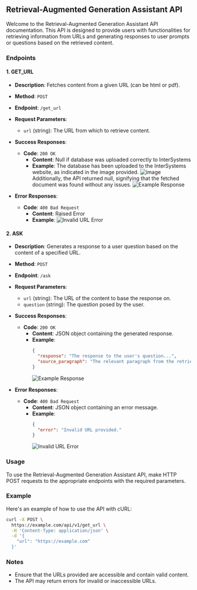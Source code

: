 ## Retrieval-Augmented Generation Assistant API

Welcome to the Retrieval-Augmented Generation Assistant API documentation. This API is designed to provide users with functionalities for retrieving information from URLs and generating responses to user prompts or questions based on the retrieved content.

### Endpoints

#### 1. GET_URL

- **Description**: Fetches content from a given URL (can be html or pdf).
  
- **Method**: `POST`
  
- **Endpoint**: `/get_url`

- **Request Parameters**:
  - `url` (string): The URL from which to retrieve content.

- **Success Responses**:
  - **Code**: `200 OK`
    - **Content**: Null if database was uploaded correctly to InterSystems
    - **Example**:
      The database has been uploaded to the InterSystems website, as indicated in the image provided. 
      ![image](https://github.com/adriablancafort/retrieval-augmented-generation-assistent-hackupc24/assets/132887066/913d99a1-d366-40c7-b6d8-68315a831198)
      Additionally, the API returned null, signifying that the fetched document was found without any issues.
      ![Example Response](https://github.com/adriablancafort/retrieval-augmented-generation-assistent-hackupc24/assets/132887066/6b6e09e8-3a16-468d-902b-7acc14e6a645)

- **Error Responses**:
  - **Code**: `400 Bad Request`
    - **Content**: Raised Error
    - **Example**:
      ![Invalid URL Error](https://github.com/adriablancafort/retrieval-augmented-generation-assistent-hackupc24/assets/132887066/c54a0221-68ce-4f54-88e8-5ca55e479ee2)

#### 2. ASK

- **Description**: Generates a response to a user question based on the content of a specified URL.
  
- **Method**: `POST`
  
- **Endpoint**: `/ask`

- **Request Parameters**:
  - `url` (string): The URL of the content to base the response on.
  - `question` (string): The question posed by the user.

- **Success Responses**:
  - **Code**: `200 OK`
    - **Content**: JSON object containing the generated response.
    - **Example**:
      ```json
      {
        "response": "The response to the user's question...",
        "source_paragraph": "The relevant paragraph from the retrieved content..."
      }
      ```
      ![Example Response](https://github.com/adriablancafort/retrieval-augmented-generation-assistent-hackupc24/assets/132887066/84af8273-60ec-42d6-9293-eaab3e0a8bc8)

- **Error Responses**:
  - **Code**: `400 Bad Request`
    - **Content**: JSON object containing an error message.
    - **Example**:
      ```json
      {
        "error": "Invalid URL provided."
      }
      ```
      ![Invalid URL Error](https://github.com/adriablancafort/retrieval-augmented-generation-assistent-hackupc24/assets/132887066/c54a0221-68ce-4f54-88e8-5ca55e479ee2)

### Usage

To use the Retrieval-Augmented Generation Assistant API, make HTTP POST requests to the appropriate endpoints with the required parameters.

### Example

Here's an example of how to use the API with cURL:

```bash
curl -X POST \
  https://example.com/api/v1/get_url \
  -H 'Content-Type: application/json' \
  -d '{
    "url": "https://example.com"
  }'
```

### Notes

- Ensure that the URLs provided are accessible and contain valid content.
- The API may return errors for invalid or inaccessible URLs.
